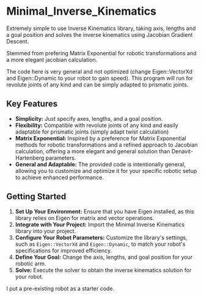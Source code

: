 # Minimal_Inverse_Kinematics
Extremely simple to use Inverse Kinematics library, taking axis, lengths and a goal position and solves the inverse kinematics using Jacobian Gradient Descent.

Stemmed from prefering Matrix Exponential for robotic transformations and a more elegant jacobian calculation. 

The code here is very general and not optimized (change Eigen::VectorXd and Eigen::Dynamic to your robot to gain speed). This program will run for revolute joints of any kind and can be simply adapted to prismatic joints. 


## Key Features

- **Simplicity:** Just specify axes, lengths, and a goal position.
- **Flexibility:** Compatible with revolute joints of any kind and easily adaptable for prismatic joints (simply adapt twist calculation)
- **Matrix Exponential:** Inspired by a preference for Matrix Exponential methods for robotic transformations and a refined approach to Jacobian calculation, offering a more elegant and general solution than Denavit-Hartenberg parameters.
- **General and Adaptable:** The provided code is intentionally general, allowing you to customize and optimize it for your specific robotic setup to achieve enhanced performance.

## Getting Started

1. **Set Up Your Environment:** Ensure that you have Eigen installed, as this library relies on Eigen for matrix and vector operations.
2. **Integrate with Your Project:** Import the Minimal Inverse Kinematics library into your project.
3. **Configure Your Robot Parameters:** Customize the library's settings, such as `Eigen::VectorXd` and `Eigen::Dynamic`, to match your robot's specifications for improved efficiency.
4. **Define Your Goal:** Change the axis, lengths, and goal position for your robotic arm.
5. **Solve:** Execute the solver to obtain the inverse kinematics solution for your robot.

I put a pre-existing robot as a starter code.
